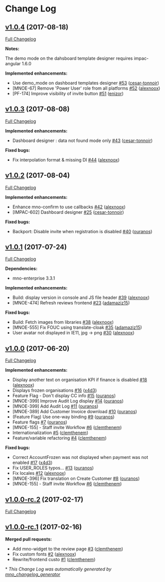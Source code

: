# Change Log

## [v1.0.4](https://github.com/maestrano/mnoe-admin-panel/tree/v1.0.4) (2017-08-18)
[Full Changelog](https://github.com/maestrano/mnoe-admin-panel/compare/v1.0.3...v1.0.4)

**Notes:**

The demo mode on the dahsboard template designer requires impac-angular 1.6.0

**Implemented enhancements:**

- Use demo\_mode on dashboard templates designer [\#53](https://github.com/maestrano/mnoe-admin-panel/pull/53) ([cesar-tonnoir](https://github.com/cesar-tonnoir))
- \[MNOE-67\] Remove 'Power User' role from all platforms [\#52](https://github.com/maestrano/mnoe-admin-panel/pull/52) ([alexnoox](https://github.com/alexnoox))
- \[PF-174\] Improve visibility of invite button [\#51](https://github.com/maestrano/mnoe-admin-panel/pull/51) ([enizor](https://github.com/enizor))

## [v1.0.3](https://github.com/maestrano/mnoe-admin-panel/tree/v1.0.3) (2017-08-08)
[Full Changelog](https://github.com/maestrano/mnoe-admin-panel/compare/v1.0.2...v1.0.3)

**Implemented enhancements:**

- Dashboard designer : data not found mode only [\#43](https://github.com/maestrano/mnoe-admin-panel/pull/43) ([cesar-tonnoir](https://github.com/cesar-tonnoir))

**Fixed bugs:**

- Fix interpolation format & missing DI [\#44](https://github.com/maestrano/mnoe-admin-panel/pull/44) ([alexnoox](https://github.com/alexnoox))

## [v1.0.2](https://github.com/maestrano/mnoe-admin-panel/tree/v1.0.2) (2017-08-04)
[Full Changelog](https://github.com/maestrano/mnoe-admin-panel/compare/v1.0.1...v1.0.2)

**Implemented enhancements:**

- Enhance mno-confirm to use callbacks [\#42](https://github.com/maestrano/mnoe-admin-panel/pull/42) ([alexnoox](https://github.com/alexnoox))
- \[IMPAC-602\] Dashboard designer [\#25](https://github.com/maestrano/mnoe-admin-panel/pull/25) ([cesar-tonnoir](https://github.com/cesar-tonnoir))

**Fixed bugs:**

- Backport: Disable invite when registration is disabled [\#40](https://github.com/maestrano/mnoe-admin-panel/pull/40) ([ouranos](https://github.com/ouranos))

## [v1.0.1](https://github.com/maestrano/mnoe-admin-panel/tree/v1.0.1) (2017-07-24)
[Full Changelog](https://github.com/maestrano/mnoe-admin-panel/compare/v1.0.0-rc.2...v1.0.1)

**Dependencies:**

- mno-enterprise 3.3.1

**Implemented enhancements:**

- Build: display version in console and JS file header [\#39](https://github.com/maestrano/mnoe-admin-panel/pull/39) ([alexnoox](https://github.com/alexnoox))
- \[MNOE-474\] Refresh reviews frontend [\#23](https://github.com/maestrano/mnoe-admin-panel/pull/23) ([adamaziz15](https://github.com/adamaziz15))

**Fixed bugs:**

- Build: Fetch images from libraries [\#38](https://github.com/maestrano/mnoe-admin-panel/pull/38) ([alexnoox](https://github.com/alexnoox))
- \[MNOE-555\] Fix FOUC using translate-cloak [\#35](https://github.com/maestrano/mnoe-admin-panel/pull/35) ([adamaziz15](https://github.com/adamaziz15))
- User avatar not displayed in IE11, jpg -\> png [\#30](https://github.com/maestrano/mnoe-admin-panel/pull/30) ([alexnoox](https://github.com/alexnoox))

## [v1.0.0](https://github.com/maestrano/mnoe-admin-panel/tree/v1.0.0) (2017-06-20)
[Full Changelog](https://github.com/maestrano/mnoe-admin-panel/compare/v1.0.0-rc.2...v1.0.0)


**Implemented enhancements:**

- Display another text on organisation KPI if finance is disabled [\#18](https://github.com/maestrano/mnoe-admin-panel/pull/18) ([alexnoox](https://github.com/alexnoox))
- Displays frozen organisations [\#16](https://github.com/maestrano/mnoe-admin-panel/pull/16) ([x4d3](https://github.com/x4d3))
- Feature Flag - Don't display CC info [\#15](https://github.com/maestrano/mnoe-admin-panel/pull/15) ([ouranos](https://github.com/ouranos))
- \[MNOE-399\] Improve Audit Log display [\#14](https://github.com/maestrano/mnoe-admin-panel/pull/14) ([ouranos](https://github.com/ouranos))
- \[MNOE-399\] Add Audit Log [\#11](https://github.com/maestrano/mnoe-admin-panel/pull/11) ([ouranos](https://github.com/ouranos))
- \[MNOE-389\] Add Customer Invoice download [\#10](https://github.com/maestrano/mnoe-admin-panel/pull/10) ([ouranos](https://github.com/ouranos))
- \(Feature Flag\) Use one-way binding [\#9](https://github.com/maestrano/mnoe-admin-panel/pull/9) ([ouranos](https://github.com/ouranos))
- Feature flags [\#7](https://github.com/maestrano/mnoe-admin-panel/pull/7) ([ouranos](https://github.com/ouranos))
- \[MNOE-155\] - Staff invite Workflow [\#6](https://github.com/maestrano/mnoe-admin-panel/pull/6) ([clemthenem](https://github.com/clemthenem))
- Internationalization [\#5](https://github.com/maestrano/mnoe-admin-panel/pull/5) ([clemthenem](https://github.com/clemthenem))
- Feature/variable refactoring [\#4](https://github.com/maestrano/mnoe-admin-panel/pull/4) ([clemthenem](https://github.com/clemthenem))

**Fixed bugs:**

- Correct AccountFrozen was not displayed when payment was not enabled [\#17](https://github.com/maestrano/mnoe-admin-panel/pull/17) ([x4d3](https://github.com/x4d3))
- Fix USER\_ROLES typos... [\#13](https://github.com/maestrano/mnoe-admin-panel/pull/13) ([ouranos](https://github.com/ouranos))
- Fix locales [\#12](https://github.com/maestrano/mnoe-admin-panel/pull/12) ([alexnoox](https://github.com/alexnoox))
- \[MNOE-396\] Fix translation on Create Customer [\#8](https://github.com/maestrano/mnoe-admin-panel/pull/8) ([ouranos](https://github.com/ouranos))
- \[MNOE-155\] - Staff invite Workflow [\#6](https://github.com/maestrano/mnoe-admin-panel/pull/6) ([clemthenem](https://github.com/clemthenem))

## [v1.0.0-rc.2](https://github.com/maestrano/mnoe-admin-panel/tree/v1.0.0-rc.2) (2017-02-17)
[Full Changelog](https://github.com/maestrano/mnoe-admin-panel/compare/v1.0.0-rc.1...v1.0.0-rc.2)

## [v1.0.0-rc.1](https://github.com/maestrano/mnoe-admin-panel/tree/v1.0.0-rc.1) (2017-02-16)
**Merged pull requests:**

- Add mno-widget to the review page [\#3](https://github.com/maestrano/mnoe-admin-panel/pull/3) ([clemthenem](https://github.com/clemthenem))
- Fix custom fonts [\#2](https://github.com/maestrano/mnoe-admin-panel/pull/2) ([alexnoox](https://github.com/alexnoox))
- Rewrite/frontend custo [\#1](https://github.com/maestrano/mnoe-admin-panel/pull/1) ([clemthenem](https://github.com/clemthenem))



\* *This Change Log was automatically generated by [mno_changelog_generator](https://github.com/)*
